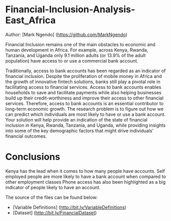# Financial-Inclusion-Analysis-East_Africa



Author: [Mark Ngendo] (https://github.com/MarkNgendo)

Financial Inclusion remains one of the main obstacles to economic and human development in Africa. For example, across Kenya, Rwanda, Tanzania, and Uganda only 9.1 million adults (or 13.9% of the adult population) have access to or use a commercial bank account.

Traditionally, access to bank accounts has been regarded as an indicator of financial inclusion. Despite the proliferation of mobile money in Africa and the growth of innovative fintech solutions, banks still play a pivotal role in facilitating access to financial services. Access to bank accounts enables households to save and facilitate payments while also helping businesses build up their credit-worthiness and improve their access to other financial services. Therefore, access to bank accounts is an essential contributor to long-term economic growth.
The research problem is to figure out how we can predict which individuals are most likely to have or use a bank account. Your solution will help provide an indication of the state of financial inclusion in Kenya, Rwanda, Tanzania, and Uganda, while providing insights into some of the key demographic factors that might drive individuals’ financial outcomes.

# Conclusions
Kenya has the lead when it comes to how many people have accounts.
Self employed people are more likely to have a bank account when compared to other employment classes
Phone access has also been highlighted as a big indicator of people likely to have an account.

The source of the files can be found below:
* [Variable Definitions] (http://bit.ly/VariableDefinitions)
* [Dataset] (http://bit.ly/FinancialDataset) 
